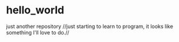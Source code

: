 # hello_world
just another repository
//just starting to learn to program,
it looks like something I'll love to do.//

